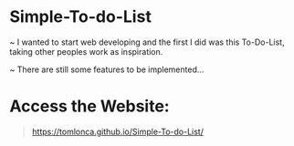 # Simple-To-do-List
~ I wanted to start web developing and the first I did was this To-Do-List, taking other peoples work as inspiration.

~ There are still some features to be implemented...

# Access the Website:
> https://tomlonca.github.io/Simple-To-do-List/
